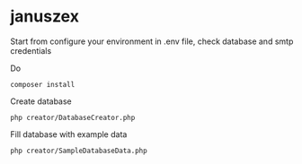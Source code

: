 # januszex

Start from configure your environment in .env file, check database and smtp credentials

Do

```
composer install
```

Create database 

```
php creator/DatabaseCreator.php
```

Fill database with example data

```
php creator/SampleDatabaseData.php
```

